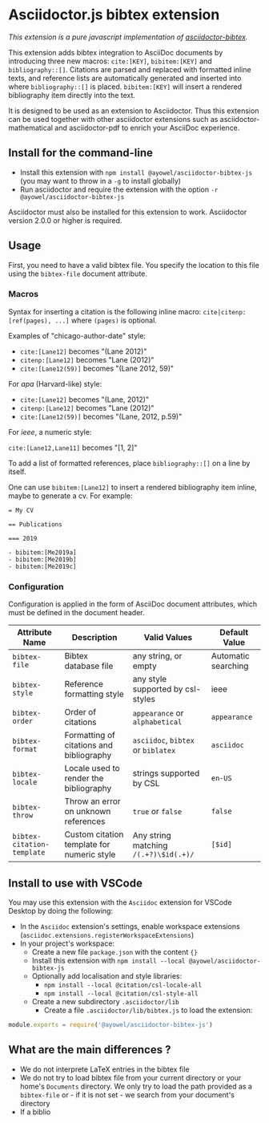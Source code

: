 # Asciidoctor.js bibtex extension

*This extension is a pure javascript implementation of [asciidoctor-bibtex](https://github.com/asciidoctor/asciidoctor-bibtex).*

This extension adds bibtex integration to AsciiDoc documents by introducing three new macros: `cite:[KEY]`, `bibitem:[KEY]` and `bibliography::[]`. Citations are parsed and replaced with formatted inline texts, and reference lists are automatically generated and inserted into where `bibliography::[]` is placed. `bibitem:[KEY]` will insert a rendered bibliography item directly into the text.

It is designed to be used as an extension to Asciidoctor. Thus this extension can be used together with other asciidoctor extensions such as asciidoctor-mathematical and asciidoctor-pdf to enrich your AsciiDoc experience.

## Install for the command-line

* Install this extension with `npm install @ayowel/asciidoctor-bibtex-js` (you may want to throw in a `-g` to install globally)
* Run asciidoctor and require the extension with the option `-r @ayowel/asciidoctor-bibtex-js`

Asciidoctor must also be installed for this extension to work. Asciidoctor version 2.0.0 or higher is required.

## Usage

First, you need to have a valid bibtex file.
You specify the location to this file using the `bibtex-file` document attribute.

### Macros

Syntax for inserting a citation is the following inline macro: `cite|citenp:[ref(pages), ...]` where `(pages)` is optional.

Examples of "chicago-author-date" style:

* `cite:[Lane12]` becomes "(Lane 2012)"
* `citenp:[Lane12]` becomes "Lane (2012)"
* `cite:[Lane12(59)]` becomes "(Lane 2012, 59)"

For *apa* (Harvard-like) style:

* `cite:[Lane12]` becomes "(Lane, 2012)"
* `citenp:[Lane12]` becomes "Lane (2012)"
* `cite:[Lane12(59)]` becomes "(Lane, 2012, p.59)"

For *ieee*, a numeric style:

`cite:[Lane12,Lane11]` becomes "[1, 2]"

To add a list of formatted references, place `bibliography::[]` on a line by itself.

One can use `bibitem:[Lane12]` to insert a rendered bibliography item inline, maybe to generate a cv. For example:

```adoc
= My CV

== Publications

=== 2019

- bibitem:[Me2019a]
- bibitem:[Me2019b]
- bibitem:[Me2019c]
```

### Configuration

Configuration is applied in the form of AsciiDoc document attributes, which must be defined in the document header.

| Attribute Name | Description | Valid Values | Default Value |
| -------------- | ----------- | ------------ | ------------- |
| `bibtex-file` | Bibtex database file | any string, or empty | Automatic searching
| `bibtex-style` | Reference formatting style | any style supported by csl-styles | ieee
| `bibtex-order` | Order of citations | `appearance` or `alphabetical` | `appearance`
| `bibtex-format` | Formatting of citations and bibliography | `asciidoc`, `bibtex` or `biblatex` | `asciidoc`
| `bibtex-locale` | Locale used to render the bibliography | strings supported by CSL | `en-US`
| `bibtex-throw` | Throw an error on unknown references | `true` or `false` | `false`
| `bibtex-citation-template` | Custom citation template for numeric style | Any string matching `/(.+?)\$id(.+)/` | `[$id]`

## Install to use with VSCode

You may use this extension with the `Asciidoc` extension for VSCode Desktop by doing the following:

* In the `Asciidoc` extension's settings, enable workspace extensions (`asciidoc.extensions.registerWorkspaceExtensions`)
* In your project's workspace:
  * Create a new file `package.json` with the content `{}`
  * Install this extension with `npm install --local @ayowel/asciidoctor-bibtex-js`
  * Optionally add localisation and style libraries:
    * `npm install --local @citation/csl-locale-all`
    * `npm install --local @citation/csl-style-all`
  * Create a new subdirectory `.asciidoctor/lib`
    * Create a file `.asciidoctor/lib/bibtex.js` to load the extension:

```javascript
module.exports = require('@ayowel/asciidoctor-bibtex-js')
```

## What are the main differences ?

* We do not interprete LaTeX entries in the bibtex file
* We do not try to load bibtex file from your current directory or your home's `Documents` directory. We only try to load the path provided as a `bibtex-file` or - if it is not set - we search from your document's directory
* If a biblio
